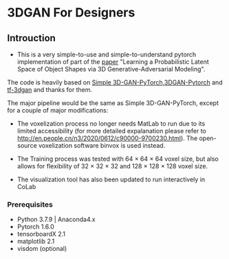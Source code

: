 # 3DGAN For Designers

<!-- [![license](https://img.shields.io/github/license/mashape/apistatus.svg)](https://github.com/meetshah1995/tf-3dgan/blob/master/LICENSE)
[![arXiv Tag](https://img.shields.io/badge/arXiv-1610.07584-brightgreen.svg)](https://arxiv.org/abs/1610.07584)
 -->

## Introuction

* This is a very simple-to-use and simple-to-understand pytorch implementation of part of the [paper](https://arxiv.org/abs/1610.07584) "Learning a Probabilistic Latent Space of Object Shapes via 3D Generative-Adversarial Modeling".

The code is heavily based on [Simple 3D-GAN-PyTorch](https://github.com/xchhuang/simple-pytorch-3dgan),[3DGAN-Pytorch](https://github.com/rimchang/3DGAN-Pytorch) and [tf-3dgan](https://github.com/meetshah1995/tf-3dgan) and thanks for them.

The major pipeline would be the same as Simple 3D-GAN-PyTorch, except for a couple of major modifications:

* The voxelization process no longer needs MatLab to run due to its limited accessibility (for more detailed expalanation please refer to http://en.people.cn/n3/2020/0612/c90000-9700230.html). The open-source voxelization software binvox is used instead.

* The Training process was tested with 64 × 64 × 64 voxel size, but also allows for flexibility of 32 × 32 × 32 and 128 × 128 × 128 voxel size.

* The visualization tool has also been updated to run interactively in CoLab

### Prerequisites

* Python 3.7.9 | Anaconda4.x
* Pytorch 1.6.0
* tensorboardX 2.1
* matplotlib 2.1
* visdom (optional)